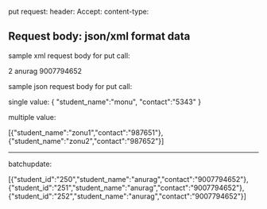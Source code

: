 
put request:
header:
 Accept:
 content-type:

Request body:
 json/xml format data
------------------

sample xml request body for put call:

<Student>
<student_id>2</student_id>
<student_name>anurag</student_name>
<contact>9007794652</contact>
</Student>


sample json request body for put call:

single value:
{
"student_name":"monu",
"contact":"5343"
}

multiple value:

[{"student_name":"zonu1","contact":"987651"},
{"student_name":"zonu2","contact":"987652"}]

----------------------
batchupdate:

[{"student_id":"250","student_name":"anurag","contact":"9007794652"},
{"student_id":"251","student_name":"anurag","contact":"9007794652"},
{"student_id":"252","student_name":"anurag","contact":"9007794652"}]